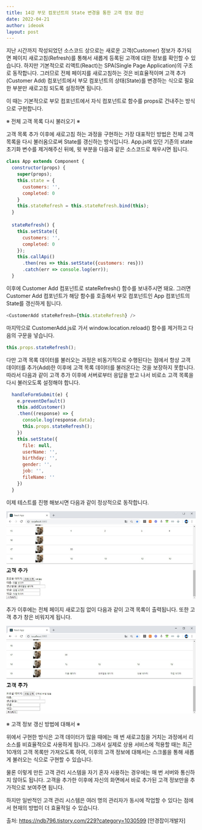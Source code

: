 ```yaml
---
title: 14강 부모 컴포넌트의 State 변경을 통한 고객 정보 갱신
date: 2022-04-21
author: ideook
layout: post
---
```


지난 시간까지 작성되었던 소스코드 상으로는 새로운 고객(Customer) 정보가 추가되면 페이지 새로고침(Refresh)를 통해서 새롭게 등록된 고객에 대한 정보를 확인할 수 있습니다. 하지만 기본적으로 리액트(React)는 SPA(Single Page Application)의 구조로 동작합니다. 그러므로 전체 페이지를 새로고침하는 것은 비효율적이며 고객 추가(Customer Add) 컴포넌트에서 부모 컴포넌트의 상태(State)를 변경하는 식으로 필요한 부분만 새로고침 되도록 설정하면 됩니다.

이 때는 기본적으로 부모 컴포넌트에서 자식 컴포넌트로 함수를 props로 건내주는 방식으로 구현합니다.

※ 전체 고객 목록 다시 불러오기 ※

고객 목록 추가 이후에 새로고침 하는 과정을 구현하는 가장 대표적인 방법은 전체 고객 목록을 다시 불러옴으로써 State를 갱신하는 방식입니다. App.js에 있던 기존의 state 초기화 변수를 제거해주신 뒤에, 윗 부분을 다음과 같은 소스코드로 채우시면 됩니다.

```js
class App extends Component {
  constructor(props) {
    super(props);
    this.state = {
      customers: '',
      completed: 0
    }
    this.stateRefresh = this.stateRefresh.bind(this);
  }

  stateRefresh() {
    this.setState({
      customers: '',
      completed: 0
    });
    this.callApi()
      .then(res => this.setState({customers: res}))
      .catch(err => console.log(err));
  }
```

이후에 Customer Add 컴포넌트로 stateRefresh() 함수를 보내주시면 돼요. 그러면 Customer Add 컴포넌트가 해당 함수를 호출해서 부모 컴포넌트인 App 컴포넌트의 State를 갱신하게 됩니다.

```js
<CustomerAdd stateRefresh={this.stateRefresh} />
```

마지막으로 CustomerAdd.js로 가서 window.location.reload() 함수를 제거하고 다음의 구문을 넣습니다.

```js
this.props.stateRefresh();
```

다만 고객 목록 데이터를 불러오는 과정은 비동기적으로 수행된다는 점에서 항상 고객 데이터를 추가(Add)한 이후에 고객 목록 데이터를 불러온다는 것을 보장하지 못합니다. 따라서 다음과 같이 고객 추가 이후에 서버로부터 응답을 받고 나서 비로소 고객 목록을 다시 불러오도록 설정해야 합니다.

```js
  handleFormSubmit(e) {
    e.preventDefault()
    this.addCustomer()
    .then((response) => {
      console.log(response.data);
      this.props.stateRefresh();
    })
    this.setState({
      file: null,
      userName: '',
      birthday: '',
      gender: '',
      job: '',
      fileName: ''
    })
  }
```

이제 테스트를 진행 해보시면 다음과 같이 정상적으로 동작합니다.

![](images/2022-04-21-11-47-19.png)

추가 이후에는 전체 페이지 새로고침 없이 다음과 같이 고객 목록이 출력됩니다. 또한 고객 추가 창은 비워지게 됩니다.

![](images/2022-04-21-11-47-22.png)

※ 고객 정보 갱신 방법에 대해서 ※

위에서 구현한 방식은 고객 데이터가 많을 때에는 매 번 새로고침을 거치는 과정에서 리소스를 비효율적으로 사용하게 됩니다. 그래서 실제로 상용 서비스에 적용할 때는 최근 10개의 고객 목록만 가져오도록 하여, 이후의 고객 정보에 대해서는 스크롤을 통해 새롭게 불러오는 식으로 구현할 수 있습니다.

물론 이렇게 만든 고객 관리 시스템을 자기 혼자 사용하는 경우에는 매 번 서버와 통신하지 않아도 됩니다. 고객을 추가한 이후에 자신의 화면에서 바로 추가된 고객 정보만을 추가적으로 보여주면 됩니다.

하지만 일반적인 고객 관리 시스템은 여러 명의 관리자가 동시에 작업할 수 있다는 점에서 현재의 방법이 더 효율적일 수 있습니다.

출처: https://ndb796.tistory.com/229?category=1030599 [안경잡이개발자]
